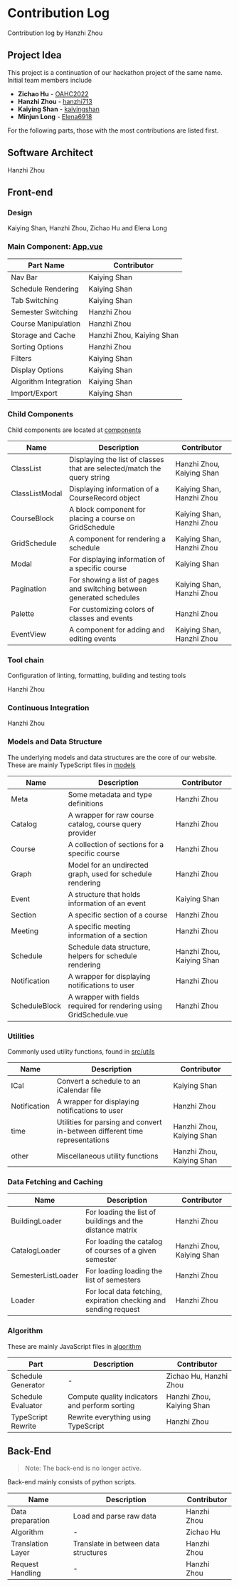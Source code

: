 # Contribution Log

Contribution log by Hanzhi Zhou

## Project Idea

This project is a continuation of our hackathon project of the same name. Initial team members include

-   **Zichao Hu** - [OAHC2022](https://github.com/OAHC2022)
-   **Hanzhi Zhou** - [hanzhi713](https://github.com/hanzhi713)
-   **Kaiying Shan** - [kaiyingshan](https://github.com/kaiyingshan)
-   **Minjun Long** - [Elena6918](https://github.com/Elena6918)

For the following parts, those with the most contributions are listed first.

## Software Architect

Hanzhi Zhou

## Front-end

### Design

Kaiying Shan, Hanzhi Zhou, Zichao Hu and Elena Long

### Main Component: [App.vue](/templates/src/App.vue)

| Part Name             | Contributor               |
| --------------------- | ------------------------- |
| Nav Bar               | Kaiying Shan              |
| Schedule Rendering    | Kaiying Shan              |
| Tab Switching         | Kaiying Shan              |
| Semester Switching    | Hanzhi Zhou               |
| Course Manipulation   | Hanzhi Zhou               |
| Storage and Cache     | Hanzhi Zhou, Kaiying Shan |
| Sorting Options       | Hanzhi Zhou               |
| Filters               | Kaiying Shan              |
| Display Options       | Kaiying Shan              |
| Algorithm Integration | Kaiying Shan              |
| Import/Export         | Kaiying Shan              |

### Child Components

Child components are located at [components](/templates/src/components)

| Name           | Description                                                             | Contributor               |
| -------------- | ----------------------------------------------------------------------- | ------------------------- |
| ClassList      | Displaying the list of classes that are selected/match the query string | Hanzhi Zhou, Kaiying Shan |
| ClassListModal | Displaying information of a CourseRecord object                         | Kaiying Shan, Hanzhi Zhou |
| CourseBlock    | A block component for placing a course on GridSchedule                  | Kaiying Shan, Hanzhi Zhou |
| GridSchedule   | A component for rendering a schedule                                    | Kaiying Shan, Hanzhi Zhou |
| Modal          | For displaying information of a specific course                         | Kaiying Shan              |
| Pagination     | For showing a list of pages and switching between generated schedules   | Kaiying Shan, Hanzhi Zhou |
| Palette        | For customizing colors of classes and events                            | Hanzhi Zhou               |
| EventView      | A component for adding and editing events                               | Kaiying Shan, Hanzhi Zhou |

### Tool chain

Configuration of linting, formatting, building and testing tools

Hanzhi Zhou

### Continuous Integration

Hanzhi Zhou

### Models and Data Structure

The underlying models and data structures are the core of our website. These are mainly TypeScript files in [models](/templates/src/models)

| Name          | Description                                                         | Contributor               |
| ------------- | ------------------------------------------------------------------- | ------------------------- |
| Meta          | Some metadata and type definitions                                  | Hanzhi Zhou               |
| Catalog       | A wrapper for raw course catalog, course query provider             | Hanzhi Zhou               |
| Course        | A collection of sections for a specific course                      | Hanzhi Zhou               |
| Graph         | Model for an undirected graph, used for schedule rendering          | Hanzhi Zhou               |
| Event         | A structure that holds information of an event                      | Kaiying Shan              |
| Section       | A specific section of a course                                      | Hanzhi Zhou               |
| Meeting       | A specific meeting information of a section                         | Hanzhi Zhou               |
| Schedule      | Schedule data structure, helpers for schedule rendering             | Hanzhi Zhou, Kaiying Shan |
| Notification  | A wrapper for displaying notifications to user                      | Hanzhi Zhou               |
| ScheduleBlock | A wrapper with fields required for rendering using GridSchedule.vue | Hanzhi Zhou               |

### Utilities

Commonly used utility functions, found in [src/utils](src/utils)

| Name         | Description                                                                 | Contributor               |
| ------------ | --------------------------------------------------------------------------- | ------------------------- |
| ICal         | Convert a schedule to an iCalendar file                                     | Kaiying Shan              |
| Notification | A wrapper for displaying notifications to user                              | Hanzhi Zhou               |
| time         | Utilities for parsing and convert in-between different time representations | Hanzhi Zhou, Kaiying Shan |
| other        | Miscellaneous utility functions                                             | Hanzhi Zhou, Kaiying Shan |

### Data Fetching and Caching

| Name               | Description                                                      | Contributor               |
| ------------------ | ---------------------------------------------------------------- | ------------------------- |
| BuildingLoader     | For loading the list of buildings and the distance matrix        | Hanzhi Zhou               |
| CatalogLoader      | For loading the catalog of courses of a given semester           | Hanzhi Zhou, Kaiying Shan |
| SemesterListLoader | For loading loading the list of semesters                        | Hanzhi Zhou               |
| Loader             | For local data fetching, expiration checking and sending request | Hanzhi Zhou               |

### Algorithm

These are mainly JavaScript files in [algorithm](/templates/src/algorithm)

| Part               | Description                                    | Contributor               |
| ------------------ | ---------------------------------------------- | ------------------------- |
| Schedule Generator | -                                              | Zichao Hu, Hanzhi Zhou    |
| Schedule Evaluator | Compute quality indicators and perform sorting | Hanzhi Zhou, Kaiying Shan |
| TypeScript Rewrite | Rewrite everything using TypeScript            | Hanzhi Zhou               |

## Back-End

> Note: The back-end is no longer active.

Back-end mainly consists of python scripts.

| Name              | Description                          | Contributor |
| ----------------- | ------------------------------------ | ----------- |
| Data preparation  | Load and parse raw data              | Hanzhi Zhou |
| Algorithm         | -                                    | Zichao Hu   |
| Translation Layer | Translate in between data structures | Hanzhi Zhou |
| Request Handling  | -                                    | Hanzhi Zhou |
